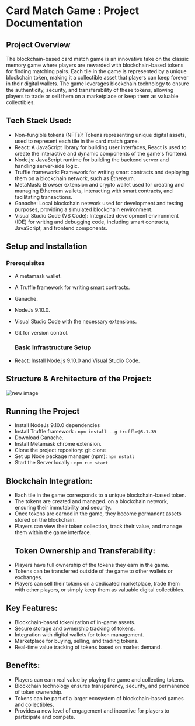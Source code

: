 # Card Match Game : Project Documentation

## Project Overview
The blockchain-based card match game is an innovative take on the classic memory game where players are rewarded with blockchain-based tokens for finding matching pairs. Each tile in the game is represented by a unique blockchain token, making it a collectible asset that players can keep forever in their digital wallets. The game leverages blockchain technology to ensure the authenticity, security, and transferability of these tokens, allowing players to trade or sell them on a marketplace or keep them as valuable collectibles.
## Tech Stack Used:
* Non-fungible tokens (NFTs): Tokens representing unique digital assets, used to represent each tile in the card match game.
* React: A JavaScript library for building user interfaces, React is used to create the interactive and dynamic components of the game's frontend.
* Node.js: JavaScript runtime for building the backend server and handling server-side logic.
* Truffle framework: Framework for writing smart contracts and deploying them on a blockchain network, such as Ethereum.
* MetaMask: Browser extension and crypto wallet used for creating and managing Ethereum wallets, interacting with smart contracts, and facilitating transactions.
* Ganache: Local blockchain network used for development and testing purposes, providing a simulated blockchain environment.
* Visual Studio Code (VS Code): Integrated development environment (IDE) for writing and debugging code, including smart contracts, JavaScript, and frontend components.
  
## Setup and Installation
### Prerequisites
* A metamask wallet.
* A Truffle framework for writing smart contracts.
* Ganache.
* NodeJs 9.10.0.
* Visual Studio Code with the necessary extensions.
* Git for version control.
  
  ### Basic Infrastructure Setup
* React: Install Node.js 9.10.0 and Visual Studio Code.
  
## Structure & Architecture of the Project:
![new image](https://github.com/ShaikArshidBanu/Card_Match_Game/assets/112767165/43a898ec-7661-4f73-a8df-e009d6c92da6)

## Running the Project
* Install NodeJs 9.10.0 dependencies
* Install Truffle framework : `npm install --g truffle@5.1.39`
* Download Ganache.
* Install Metamask chrome extension.
* Clone the project repository: git clone 
* Set up Node package manager (npm): `npm nstall`
* Start the Server locally : `npm run start`
  
## Blockchain Integration:
* Each tile in the game corresponds to a unique blockchain-based token.
* The tokens are created and managed.
 on a blockchain network, ensuring their immutability and security.
* Once tokens are earned in the game, they become permanent assets stored on the blockchain.
* Players can view their token collection, track their value, and manage them within the game interface.
  ## Token Ownership and Transferability:
* Players have full ownership of the tokens they earn in the game.
* Tokens can be transferred outside of the game to other wallets or exchanges.
* Players can sell their tokens on a dedicated marketplace, trade them with other players, or simply keep them as valuable digital collectibles.

## Key Features:
* Blockchain-based tokenization of in-game assets.
* Secure storage and ownership tracking of tokens.
* Integration with digital wallets for token management.
* Marketplace for buying, selling, and trading tokens.
* Real-time value tracking of tokens based on market demand.

## Benefits:
* Players can earn real value by playing the game and collecting tokens.
* Blockchain technology ensures transparency, security, and permanence of token ownership.
* Tokens can be part of a larger ecosystem of blockchain-based games and collectibles.
* Provides a new level of engagement and incentive for players to participate and compete.
